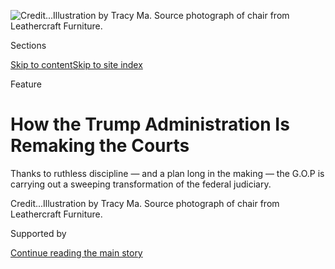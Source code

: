 <div id="app">

<div>

<div>

<div>

</div>

<div data-aria-hidden="false">

<div id="site-content" data-role="main">

<div>

<div class="css-1aor85t" style="opacity:0.000000001;z-index:-1;visibility:hidden">

<div class="css-1hqnpie">

<div class="css-epjblv">

<span class="css-z6pdnw">How the Trump Administration Is Remaking the
Courts</span>

</div>

<div class="css-k008qs">

<div class="css-1iwv8en">

<span class="css-18z7m18"></span>

<div>

<div>

</div>

</div>

</div>

<span class="css-1n6z4y">https://nyti.ms/2nZlAXX</span>

<div class="css-1705lsu">

<div class="css-4xjgmj">

<div class="css-4skfbu" data-role="toolbar" data-aria-label="Social Media Share buttons, Save button, and Comments Panel with current comment count" data-testid="share-tools">

  - 
  - 
  - 
  - 
    
    <div class="css-6n7j50">
    
    </div>

  - 
  - 

</div>

</div>

</div>

</div>

</div>

</div>

<div class="css-11qgg8s">

</div>

<div id="fullBleedHeaderContent">

<div class="css-n4ws9g">

![<span class="css-ach9cc e1z0qqy90" itemprop="copyrightHolder"><span class="css-1ly73wi e1tej78p0">Credit...</span><span><span>Illustration
by Tracy Ma. Source photograph of chair from Leathercraft
Furniture.</span></span></span>](https://static01.graylady3jvrrxbe.onion/images/2018/08/26/magazine/26mag-judges-image1/26mag-judges-image1-articleLarge-v4.png?quality=75&auto=webp&disable=upscale)

</div>

<div class="css-a3jxye">

<div class="css-6cn7ki">

<div class="NYTAppHideMasthead css-1bcu9v6 e1suatyy0">

<div class="section css-1o1qe8k e1suatyy2">

<div class="css-cu5p7t er09x8g0">

<div class="css-6n7j50">

</div>

<span class="css-1dv1kvn">Sections</span>

[Skip to content](#site-content)[Skip to site index](#site-index)

</div>

<div class="css-10698na e1huz5gh0">

</div>

</div>

</div>

Feature

<div class="css-1sojcmr ehdk2mb0">

# How the Trump Administration Is Remaking the Courts

</div>

Thanks to ruthless discipline — and a plan long in the making — the
G.O.P is carrying out a sweeping transformation of the federal
judiciary.

</div>

</div>

<div class="css-nwzfg5 e1gnum310">

<span class="css-1f9pvn2 magazine"></span><span class="css-ach9cc e1z0qqy90" itemprop="copyrightHolder"><span class="css-1ly73wi e1tej78p0">Credit...</span><span><span>Illustration
by Tracy Ma. Source photograph of chair from Leathercraft
Furniture.</span></span></span>

</div>

<div id="sponsor-wrapper" class="css-1hyfx7x">

<div id="sponsor-slug" class="css-19vbshk">

Supported by

</div>

[Continue reading the main
story](#after-sponsor)

<div id="sponsor" class="ad sponsor-wrapper" style="text-align:center;height:100%;display:block">

</div>

<div id="after-sponsor">

</div>

</div>

<div class="css-1fl1393 e1gnum311">

<div class="css-18e8msd">

<div class="css-vp77d3 epjyd6m0">

<div class="css-1baulvz">

By <span class="css-1baulvz last-byline" itemprop="name">Jason
Zengerle</span>

</div>

</div>

  - Aug. 22,
    2018

  - 
    
    <div class="css-4xjgmj">
    
    <div class="css-d8bdto" data-role="toolbar" data-aria-label="Social Media Share buttons, Save button, and Comments Panel with current comment count" data-testid="share-tools">
    
      - 
      - 
      - 
      - 
        
        <div class="css-6n7j50">
        
        </div>
    
      - 
      - 
    
    </div>
    
    </div>

</div>

</div>

</div>

<div class="section meteredContent css-1r7ky0e" name="articleBody" itemprop="articleBody">

<div class="css-1fanzo5 StoryBodyCompanionColumn">

<div class="css-53u6y8">

<span class="css-ggqk20 ethc9we0">D</span>onald F. McGahn, the White
House counsel, stood in the gilded ballroom of Washington’s Mayflower
Hotel last November to address the annual meeting of the Federalist
Society. He seemed humbled, even a bit awed to be delivering the Barbara
K. Olson Memorial lecture, named after the conservative lawyer who died
in the Sept. 11 attacks. Noting some of the legal giants who gave the
Olson lecture in years past, McGahn reflected, “You hear names like
Scalia, Roberts and Gorsuch and then me; one of those names really is
different than the rest.” Unlike previous speakers — to say nothing of
many of those to whom he was now speaking — McGahn, himself a member of
the Federalist Society, hadn’t attended an Ivy League law school; he
went to Widener University, a “second tier” law school in Pennsylvania.
He had never held a tenured professorship or boasted an appellate
practice, much less a judgeship, that required him to think deeply about
weighty constitutional issues; he specialized in the comparably mundane
and technical field of campaign finance and election law. “But here we
are,” McGahn said to the audience, almost apologetically. In 2015,
Donald Trump hired McGahn to be the lawyer for his long-shot
presidential campaign. Then, after Trump shockingly won the election, he
tapped McGahn, who had proved his talent and loyalty during the
campaign, to be White House counsel. Trump, in other words, had made
McGahn’s wildest dreams come true. Now, McGahn told the Federalist
Society, Trump was going to make their wildest dreams come true, too.

The Federalist Society for Law and Public Policy Studies, as it is
officially known, has played a crucial role in [putting conservative
jurists on the
bench](https://www.nytimes3xbfgragh.onion/2020/06/29/us/politics/supreme-court-trump-biden.html).
As White House counsel, McGahn is responsible for helping Trump select
his judicial nominees. And, as he explained in his speech that November
afternoon, he had drawn up two lists of potential judicial appointments.
The first list consisted of “mainstream folks, not a big paper trail,
the kind of folks that will get through the Senate and will make us feel
good that we put some pragmatic folks on the bench.” The second list was
made up of “some folks that are kind of too hot for prime time, the kind
that would be really hot in the Senate, probably people who have written
a lot, we really get a sense of their views — the kind of people that
make some people nervous.” The first list, McGahn said, Trump decided to
“throw in the trash.” The second list Trump resolved “to put before the
U.S. Senate” for a confirmation vote. The president, McGahn assured his
audience, was “very committed to what we are committed to here, which is
nominating and appointing judges that are committed originalists and
textualists.”

As White House counsel, McGahn has exercised an unprecedented degree of
control over judicial appointments. In previous White Houses, both
Republican and Democrat, judicial nominations were typically
crowdsourced among officials from different parts of the administration.
Under George W. Bush, for instance, there was a judicial-selection
committee made up of people from the offices of the White House counsel,
political affairs and legislative affairs, as well as officials from the
Justice Department. This tended to produce a leveling effect. “You
killed nominees by committee,” says one Republican involved in judicial
confirmations. Under Trump, the job belongs exclusively to the White
House Counsel’s Office, with McGahn and his deputy, Robert Luther, and
about 10 associate counsels identifying and then scrutinizing
candidates. This process is unique in White House history. Instead of
engaging in the typical legislative horse-trading for nominating judges
— promising a senator, for instance, that the president will support
the nomination of the lawyer who served as the senator’s
campaign-finance chairman in exchange for a yes vote on the
administration’s agriculture bill — the Trump White House has given the
counsel’s office near-absolute authority. In a White House known for
chaos and dysfunction, the counsel’s office, under McGahn, is generally
viewed as an island of competence. “The White House is like a Dante’s
‘Inferno’-strange comedy,” says one leading conservative lawyer who
requested anonymity for fear of reprisal, “but the people in the
counsel’s office are like the A-Team.” That many of the lawyers in the
counsel’s office are also Federalist Society members — as elite
Republican lawyers today often are — has given McGahn a handy rebuttal
to the complaint that Trump has outsourced his judicial-selection
process to the group. “Frankly,” McGahn has said, “it seems like it’s
been insourced.”

While Trump has lagged behind other presidents in political
appointments, the streamlining of the judicial-selection process has
helped him deliver a historic number of judges to the federal bench. In
2017, the Senate confirmed 12 of Trump’s appeals court picks — the most
for any president in his first year in office. This year, the Senate has
already confirmed 12 appellate judges and, according to a Republican
Judiciary Committee aide, hopes to confirm at least four more. The White
House refers to every new batch of judicial appointees Trump selects as
“waves” — in early June, it announced the “Fifteenth Wave of Judicial
Nominees”— as if they’re soldiers landing on the beaches of Normandy.

</div>

</div>

<div class="css-1fanzo5 StoryBodyCompanionColumn">

<div class="css-53u6y8">

Trump’s appointees have tended to be unusually well credentialed and
conservative. Republicans like to emphasize their academic and
professional bona fides — the summa cum laudes, the Phi Beta Kappas, the
Supreme Court clerks — and jokingly celebrate their “deep bench” of
candidates. Democrats, for their part, prefer to focus on the
appointees’ ideology. “If someone had said or written something half
as controversial as these Trump nominees, they never would have been
picked by President George W. Bush,” says Kristine Lucius, a former
Democratic Senate Judiciary Committee aide and now the executive vice
president for policy at the Leadership Conference on Civil and Human
Rights. “What once would have been disqualifying” — a nominee’s stated
views on contraception or gay rights or consumer protection — “is now
motivating this president.” Or perhaps, the nominees’ views are what’s
motivating many conservatives to go along with Trump’s presidency —
which is what’s motivating Trump.

When it comes to Trump’s judicial appointments, the public has been
understandably focused on the Supreme Court, with first Neil Gorsuch and
now Brett Kavanaugh receiving most of the attention. When one of Trump’s
lower-court nominees has managed to penetrate public consciousness, it
has usually been an outlier, like Brett Talley, whom Trump picked last
year for an Alabama Federal District Court judgeship. Talley, who had
never tried a case and whom the American Bar Association rated
unanimously “not qualified,” ultimately withdrew his nomination after it
was discovered that he was a member of a ghost-hunting group and had
apparently defended the honor of the early Ku Klux Klan on an Alabama
Crimson Tide football fan message board.

More representative of Trump’s judicial appointees are judges like James
C. Ho. Born in Taiwan, Ho moved to the United States as a toddler. He
graduated from Stanford and the University of Chicago law school before
going on to clerk for Clarence Thomas at the Supreme Court. After
working in George W. Bush’s Justice Department, he succeeded Ted Cruz as
Texas solicitor general. Ho is as pure a product as exists of the
conservative legal movement created by the Federalist Society. Last
October, Trump nominated Ho to the United States Court of Appeals for
the Fifth Circuit. In December, he was confirmed by the Senate. And in
April, Ho issued his first opinion — a blistering dissent in a
campaign-finance case after a Fifth Circuit appellate panel ruled, 12 to
2, that the City of Austin, Tex., could prohibit individuals from
donating more than $350 per election to municipal candidates. Ho used
his dissent not only to voice his disapproval of campaign-finance laws
but also to criticize those that regulated gun purchases and protected
abortion; he even threw in a swipe, in a citation, at the Supreme
Court’s Obamacare ruling. Lamenting a government that has grown so
large that it “would be unrecognizable to our founders,” Ho wrote: “If
there is too much money in politics, it’s because there’s too much
government. The size and scope of government makes such spending
essential.”

To be sure, Ho’s was a dissenting opinion, but what so cheered members
of the conservative legal movement is that it was likely the first of
many, because Ho is only 45. And because there will be more and more
judges like Ho on the federal bench, it’s only a matter of time before
such opinions will no longer be dissents. Indeed, after just 18 months,
Trump has “flipped” two circuits — the Sixth and Seventh — from what
Trump’s supporters in the conservative legal movement consider “liberal”
to more properly conservative. Two more — the Eighth and the 11th — are
on the verge of tipping. Even circuits that are decidedly liberal are
undergoing significant changes. “It’ll be really important for the
Second and the Ninth Circuits to have between two and four really good,
high-octane intellectual conservative jurists,” explains a person close
to the judicial-nominations process, “because dissents provide a
signaling function to the U.S. Supreme Court, and those are very
important circuits.”

In short, a radically new federal judiciary could be with us long after
Trump is gone. Brian Fallon, a veteran Democratic operative who leads
Demand Justice, a group formed to help Democrats with research and
communications in the judicial wars, says, “We can win back the House
this November, we can defeat Trump in 2020 and we’ll still be dealing
with the lingering effects of Trumpism for the next 30 or 40 years
because of the young Trump-appointed judges.”

</div>

</div>

<div class="css-1fanzo5 StoryBodyCompanionColumn">

<div class="css-53u6y8">

And if Trump is re-elected? Newt Gingrich, who during the 2016 campaign
began emphasizing the importance of judges to Trump, posits: “He could,
by the end of his time in office, be the most important president since
Franklin Delano Roosevelt in shaping the judiciary.”

**Like most members** of the Republican establishment, Leonard Leo, the
executive vice president of the Federalist Society, was initially
skeptical — if not contemptuous — of Trump’s political aspirations. A
few months before Trump announced his presidential bid in 2015, Sam
Nunberg, then a political adviser to Trump’s campaign, tried to arrange
a sit-down between his boss and Leo. “I told Leonard, ‘Mr. Trump is a
conservative now on these issues, and you’re not going to believe how
good he is going to be for you,’ ” Nunberg recalls. “He sat there like
regular D.C. and listened, and who the hell knows what he said after I
left. He probably said, ‘Gee, I feel bad for that kid.’ ” The meeting
between Trump and Leo never happened.

But by the time the Republican presidential primaries began in early
2016, Leo’s thinking about Trump had evolved. Trump, by then, had
established himself as a plausible candidate, maybe even a front-runner.
That March, Leo was part of a small group of Washington Republicans,
including Gingrich and the Heritage Foundation president at the time,
Jim DeMint, who met with Trump for a lunch at the Jones Day law firm,
where McGahn was a partner. When the meal was over, Leo, McGahn and
Trump broke off from the larger group for a private meeting. Reaching
into his suit-jacket pocket, Leo presented Trump with a list of
potential Supreme Court nominees that McGahn had asked him to bring — a
combination of federal judges and State Supreme Court justices who Leo
believed would be suitable successors to Justice Antonin Scalia, who
died the previous month.

“I was really hoping for 12,” Trump told him.

“Well, you’ve got eight,” Leo replied.

“Can’t we find more?” Trump asked.

“We can try,” Leo pledged.

Trump, Leo recalls, had a question about the State Supreme Court
justices on Leo’s list: Do they make “the final decision”? Leo explained
that sometimes they do and sometimes they don’t, depending on whether
the issue before them involves the United States Constitution. He asked
why Trump wanted to know. “Because when you have to make a final
decision, and it is the real final decision, you own it,” Trump
explained. “And like a businessman, when you own something that you do,
you take it very seriously, and it has consequences.”

</div>

</div>

<div class="css-79elbk" data-testid="photoviewer-wrapper">

<div class="css-z3e15g" data-testid="photoviewer-wrapper-hidden">

</div>

<div class="css-1a48zt4 ehw59r15" data-testid="photoviewer-children">

![<span class="css-i48y28 e13ogyst0" data-aria-hidden="true">**Appellate
Judgeships Confirmed During First Congressional Term.** Ronald Reagan,
19; George Bush, 18; Bill Clinton, 18; George W. Bush, 16; Barack Obama,
15; Donald Trump,
24.</span><span class="css-ach9cc e1z0qqy90" itemprop="copyrightHolder"><span class="css-1ly73wi e1tej78p0">Credit...</span><span>Illustration
by Tracy
Ma</span></span>](https://static01.graylady3jvrrxbe.onion/images/2018/08/26/magazine/26mag-judges-image2/26mag-26judges-t_CA1-articleLarge.jpg?quality=75&auto=webp&disable=upscale)

</div>

</div>

<div class="css-1fanzo5 StoryBodyCompanionColumn">

<div class="css-53u6y8">

“It was an interesting insight that I hadn’t really thought of,” Leo
told me. We were sitting at Morton’s, the venerable Washington
steakhouse, where Leo, an owlish man in his 50s who wears a pocket
watch, keeps a wine locker. “It was, I think, the best conversation I
have ever had in my professional life with a Republican presidential
candidate on the issue of judges,” he marveled.

</div>

</div>

<div class="css-1fanzo5 StoryBodyCompanionColumn">

<div class="css-53u6y8">

It’s hard to take that claim at face value. In 2016 alone, Leo discussed
judges with Jeb Bush — who, as governor of Florida, appointed more than
100 of them — and Ted Cruz, who clerked for Chief Justice William H.
Rehnquist, argued nine cases in front of the Supreme Court and himself
is a member of the Federalist Society. A mere two weeks after Trump
shared his insights about the judiciary with Leo, he told an interviewer
that he planned to appoint Supreme Court justices who “would look very
seriously at her” — Hillary Clinton’s — “email disaster.” A few months
after that, Trump promised a group of congressional Republicans that he
would protect “Article XII” of the Constitution — an article that
doesn’t exist.

Trump might not have known much about the law, but he needed, as
Gingrich told me, to create the impression that he “would be reliable in
terms of conservative judges, because that would calm down and
consolidate a very large bloc of his coalition.” That is, what mattered
to the Federalist Society — and the Heritage Foundation — was that Trump
take their advice on judicial nominees. In an interview with Breitbart
in June 2016, Trump pledged, “We’re going to have great judges,
conservative, all picked by Federalist Society.”

Leo also figured out what mattered to Trump. “Leonard is smart,” says
David Lat, the founding editor of the influential legal website Above
the Law and a former Federalist Society member. “He knows the way to
Trump’s heart is through his ego.” And perhaps his pocketbook. In May,
McClatchy reported that a mysterious $1 million donation to Trump’s
inaugural committee in December 2016 — made by a company called BH Group
L.L.C. that was apparently formed to hide the source of the donation —
was tied to Leo. (When I asked him about the McClatchy report, Leo
declined to comment.) “Leonard had an instinct,” Gingrich says, “that
this could be the great opportunity to redevelop conservatism on the
courts.”

**The Federalist Society** was founded in 1982 by a small cadre of
conservative law students at Yale and the University of Chicago. Its
first faculty advisers were Robert H. Bork at Yale and Antonin Scalia at
Chicago. The group quickly spread to other campuses, and within a few
years it had received an infusion of cash from conservative donors,
including the Koch brothers. Ever since then, if you were a law student
with conservative leanings, it was more than likely you became a
Federalist Society member and were absorbed into a sprawling network of
law school chapters, practice groups, publications and seminars that
could nurture you for your entire career. Today, the Federalist Society
boasts more than 70,000 members.

For most of the organization’s first three decades, its dominant
philosophical emphasis was on judicial restraint: the idea that judges
shouldn’t overrule majority-passed, democratically enacted laws — that
they shouldn’t, as Amanda Hollis-Brusky, a Pomona College professor and
the author of the 2015 book “Ideas With Consequences: The Federalist
Society and the Conservative Counterrevolution,” puts it, “move the law
too far, too fast.” This philosophy emerged largely as a reaction to
liberal rulings by the Warren and Burger courts — as well as those of
lower-court judges — who, conservatives complained, tried to “legislate
from the bench” on civil rights and civil liberties. But within the
Federalist Society and the larger conservative legal movement, there was
an emerging faction that favored a more aggressive approach. These
libertarian legal theorists, led by the Georgetown law professor Randy
Barnett, subscribed to the judicial philosophies of originalism and
textualism, which hold that judges should interpret the Constitution
according to the meaning of its plain text, instead of its intent or
purpose, and, more important, should not hesitate to overturn any law
that deviates from that text.

Originalists and textualists gave intellectual and theoretical ballast
to this approach in the academy. But they didn’t achieve critical mass
in the larger conservative legal movement until 2012, when the Supreme
Court upheld the Affordable Care Act, with Chief Justice John G. Roberts
Jr. writing the majority opinion. “Conservatives were so disappointed
they had to stop and think, How did this happen?” says Barnett, who
helped mount the challenge to the constitutionality of Obamacare by
invoking the commerce clause. “And how did it happen at the hands of a
chief justice who was a Bush appointee and who had been signed off on by
the Federalist Society?” The conservative legal movement’s long-held
devotion to judicial restraint began to founder. “Now the situation has
reversed itself,” Barnett told me. “The originalism side, and
invalidating laws if they’re unconstitutional, has the upper hand.”

Critics of the Federalist Society contend that the group actually favors
judicial activism: Judges who will take a stance on social issues,
particularly on abortion. Many of the group’s members question the legal
basis for Roe v. Wade and whether a right to privacy exists in the
Constitution, as Roe held it does. Leo was hailed by the conservative
legal activist and writer Ed Whelan in National Review in 2016 for being
“more dedicated to the enterprise of building a Supreme Court that will
overturn Roe v. Wade” than anyone else in the United States. Yet Leo
accuses Democrats of “scare tactics” when they charge that Trump seeks
to appoint judges who will outlaw abortion. Similarly, Trump, who at one
point during the 2016 campaign pledged that Roe would be overturned
because he would put “pro-life justices on the court,” maintains that he
did not bring up the topic of abortion in his interviews with Brett
Kavanaugh.

</div>

</div>

<div class="css-1fanzo5 StoryBodyCompanionColumn">

<div class="css-53u6y8">

The Federalist Society — and the Trump administration — are more
forthright about the ways in which they hope originalism and textualism
may apply to other arenas, particularly government regulation. “The
greatest threat to the rule of law in our modern society is the
ever-expanding regulatory state,” McGahn declared in his November speech
to the Federalist Society, “and the most effective bulwark against that
threat is a strong judiciary.” He added, “Regulatory reform and judicial
selection are so deeply connected.” This idea is now at the heart of the
Federalist Society, whose members believe that federal agencies have
become an unaccountable “fourth branch” of government — and that their
bureaucrats, oftentimes experts in their fields, should no longer be
shown any deference by the courts in how they apply laws enacted by
Congress, but should instead be restrained from doing anything beyond
what the law, as Congress wrote it, stipulates. The originalists and
textualists now favored by the Federalist Society and the Trump
administration are decidedly disinclined to defer to executive-branch
agencies, whether it’s the Environmental Protection Agency or the Food
and Drug Administration or the Occupational Safety and Health
Administration, when it comes to interpreting arguably (and often
necessarily) ambiguous statutes about the environment or public health
or workplace safety. Unless Congress explicitly mandates it,
originalists and textualists believe, agencies can’t do it.

Gorsuch is said to have risen to the top of Trump’s Supreme Court list
in large part because of a 2016 concurring opinion he wrote as a judge
on the United States Court of Appeals for the 10th Circuit, in which he
forcefully attacked what’s known as “Chevron deference” — a term that
stems from a 1984 Supreme Court case, Chevron U.S.A. Inc. v. Natural
Resources Defense Council Inc., that instructed courts to grant
policymaking flexibility to government agencies. Similarly, Don Willett,
whom Trump appointed to the United States Court of Appeals for the Fifth
Circuit and who is on the president’s Supreme Court list, became a
Federalist Society favorite largely because of a 2015 concurring opinion
he wrote as a justice on the Texas Supreme Court. In Patel v. Texas
Department of Licensing and Regulation, Willett struck down a state
licensing requirement that mandated 750 hours of training for eyebrow
threaders, denouncing what he described as a “nonsensical government
encroachment” on “occupational freedom” and economic liberty. And when
the White House rolled out Kavanaugh’s nomination to the Supreme Court
in early July, it circulated a memo to business groups that, according
to Politico, praised the 75 times Kavanaugh, as a Court of Appeals
judge, overruled federal regulators on cases involving issues like clean
air, consumer protection and net neutrality in order to protect
“American businesses from illegal job-killing regulation.” “The
Federalist Society has embraced judicial activism,” Hollis-Brusky says.
“They’re just calling it a different name.”

The ascendant wing of the Federalist Society has, according to critics,
effectively managed to change how Washington operates, by shifting power
away from the executive and legislative branches and toward the courts.
It also represents something of a long-term strategy by the Republican
Party. “By appointing judges who’ll narrowly interpret congressional
regulations and statutes,” Hollis-Brusky says, “you’re gambling that you
won’t be in power politically but that your judges will be on the bench
and take a more active role in shaping laws over the next 30 years.”

The appellate courts are especially important in this effort. Although
the Supreme Court is the highest court in the land, its caseload, which
was not huge to begin with, has become even smaller in recent years —
declining from about 150 cases a term in 1980 to just 79 in the term
that ended in June. The appeals courts, by contrast, collectively hear
and decide thousands of cases each year. “The Courts of Appeals are the
regional Supreme Courts of the nation,” says Sheldon Goldman, a
University of Massachusetts at Amherst professor and a scholar of the
American judiciary, “and are of greater importance, in many respects,
than the Supreme Court.” Nan Aron, the president of the liberal judicial
group Alliance for Justice, says liberals don’t always recognize the
centrality of the appeals courts. “They’re making the law of the land in
critically important areas,” she says. “It’s something that’s not lost
on the Republicans. That’s why they have their eyes on the prize.”

And never have they been as focused as they have been under Trump, who,
according to Randy Barnett, “has made as good a selection of judges as
any Republican president in my lifetime.” Even Leo, who has enjoyed
unrivaled influence for more than two decades, seems impressed by his —
and the conservative legal movement’s — good fortunes in the Trump era.
“This administration,” he said that afternoon at Morton’s, “is trying
to hit as many triples and home runs as possible.”

**When Trump Took office,** he inherited not just an open Supreme Court
seat but 107 additional judicial vacancies. Ronald Reagan, by contrast,
had 35 unfilled judgeships; Obama had 54. “There’s a million qualified
conservative lawyers out there,” says J.Scott Jennings, a Republican
strategist close to Senator Mitch McConnell, the majority leader. “The
hard part was securing the vacancies and actually having a place to put
them all. That was the spade work done by Mitch McConnell in the Obama
years.”

</div>

</div>

<div class="css-1fanzo5 StoryBodyCompanionColumn">

<div class="css-53u6y8">

From the moment Obama entered the White House, McConnell led Senate
Republicans in a disciplined, sustained, at times underhanded campaign
to deny the Democratic president the opportunity to appoint federal
judges. McConnell’s first move came six weeks after Obama’s
inauguration, in the form of a letter, signed by all 41 Republican
senators, which warned the new president that if he did not consult with
— and, more crucial, receive the approval of — home-state senators for
his judicial nominees, then the Republicans would filibuster, insisting
on 60 votes to end debate. “They were very clear from the beginning that
they were going to make this as difficult and as partisan as possible,”
says Christopher Kang, who worked on judicial nominations in the Obama
White House Counsel’s
Office.

</div>

</div>

<div style="max-width:100%;margin:0 auto">

<div class="css-17dprlf" data-id="100000006061259" data-slug="26mag-judges-pullquote1" style="max-width:600px">

</div>

</div>

<div class="css-1fanzo5 StoryBodyCompanionColumn">

<div class="css-53u6y8">

Republican approval would be conveyed by one of the Senate’s many
cherished procedural instruments known as a “blue slip.” The blue slip
is literally a slip of paper that a senator returns to the Judiciary
Committee signaling that a given nominee in his or her state should
receive a hearing. First introduced in 1917, the blue slip has been
accorded varying weights by different Judiciary Committee chairmen, but
when Obama took office, the committee’s chairman was Senator Patrick
Leahy, a Vermont Democrat. Leahy, a strong institutionalist and
protector of the Senate’s prerogatives, viewed the blue slip as
something akin to a Holy Writ. If a home-state senator, a Republican or
a Democrat, did not want a judicial nominee to have a hearing, Leahy
would not schedule one — essentially putting a hold on the nomination.
In doing so, Leahy told me, he was giving “real meaning to ‘advise and
consent’ ” and ensuring that the Senate kept “its institutional
independence and didn’t become a rubber stamp.”

Even without Leahy’s strict blue-slip policy, Obama would probably still
have sought Republican approval for his judges. He was less interested
in making the judiciary more liberal than in making it more diverse. It
was important, Obama once told The New Yorker, for minorities “to see
folks in robes that look like them.” Surely, there were
African-American, Latino, Asian, gay and female judges with moderate
records and temperaments whom Republican senators could support. “We
were in the business of picking judges,” says Michael Zubrensky, a
former Department of Justice official who worked on judicial nominations
in the Obama administration, “not picking fights.” The fundamental
battles Obama wanted to wage with Republicans involved legislation, not
a long game with the courts.

When Republican senators dragged out their consultations with the Obama
administration on judicial nominees, the Obama White House did not press
them; when a blue slip was finally returned and the Judiciary Committee
held a hearing and voted a nominee out of committee, Senate Democrats
would often take their time before scheduling a floor vote, which
Republicans would usually insist couldn’t be held until after the
maximum 30 hours of debate. “Judges at that time were sort of an
afterthought,” recalls Brian Fallon, who was then an aide to Senator
Chuck Schumer of New York. “It was viewed as something you got around to
scheduling when you were in between big pieces of legislation and you
needed some filler on the floor.”

The combination of Republican intransigence — “You had all of these
nominees piling up on the calendar,” Kang says, “because Republicans
felt any day without an Obama judge in place was a better day for them”
— and Democratic dawdling meant that even though Democrats enjoyed a
Senate majority, Obama, several months into his second term, had more
than 60 unfilled judicial vacancies that lacked even a nominee. “In
retrospect, I think we all didn’t react with enough alarm when it was
happening,” Fallon says. “We indulged it for far too long in the Obama
years, and now our chickens are coming home to roost.”

The issue came to a head in the fall of 2013 over three vacancies in
particular — all of them on the United States Court of Appeals for the
District of Columbia Circuit. Senate Republicans had been unable to
prevent the nominees from receiving a hearing, because there were no
home-state senators to withhold blue slips. But when the Senate’s
majority leader at the time, Harry Reid, brought each of the three
nominees to the floor, Republican senators, who by then numbered 45,
refused to give them a vote. The Republicans didn’t object to the
nominees themselves; all three were considered moderate and eminently
qualified. Rather, the Republicans argued that the District of Columbia
Circuit’s caseload was so meager that the judgeships should be
eliminated. Reid decided to invoke what was known as the “nuclear
option,” doing away with filibusters for most nominations by presidents,
including those to the lower courts.

With the filibuster for lower-court judicial nominations eliminated,
Obama was able to score more than 100 judicial confirmations in just
over a year. Then and now, Republicans denounced Reid’s triggering of
the nuclear option. “You’ll regret this,” Mitch McConnell warned in
2013, “and you may regret this a lot sooner than you think.” But with
Leahy leading the Judiciary Committee, Republican senators, even without
the filibuster, still maintained some leverage — and whenever possible,
they used their blue slips to bottle up Obama’s judicial nominations.
Saxby Chambliss and Johnny Isakson, both Georgia Republicans, held up
Jill Pryor’s nomination to the United States Court of Appeals for the
11th Circuit for two years, finally returning their blue slips only
after Obama agreed to nominate one of their picks to another 11th
Circuit vacancy and three of their picks to district court judgeships.
Democrats might have played hardball with the nuclear option, but they
still shrank from a fight, either because they agreed with Leahy that
the blue slip was an important procedural safeguard or because they
didn’t have the stomach to pressure him to change his stance.

</div>

</div>

<div class="css-1fanzo5 StoryBodyCompanionColumn">

<div class="css-53u6y8">

Republicans weren’t as squeamish. After taking back the Senate in the
2014 midterm elections, McConnell, now the majority leader, began a near
blockade of Obama’s judicial appointments. In Reagan’s final two years
in office, 66 of his district court and 15 of his appeals court nominees
were confirmed. Clinton managed 57 and 13 in his last two years. George
W. Bush had 58 and 10. In Obama’s final two years, 18 of his district
nominees and just one of his appellate court nominees were confirmed —
the lowest number since Harry Truman was president.

**One of the earliest,** and ultimately most prolonged, battles in
McConnell’s fight for Republican control of the judiciary began when a
routine vacancy opened up on the United States Court of Appeals for the
Seventh Circuit in Wisconsin in 2010. Wisconsin had long been considered
a model of bipartisanship in filling vacancies in the federal judiciary.
In 1979, the state’s senators, William Proxmire and Gaylord Nelson,
established a commission to depoliticize the judicial-selection process.
Known as Wisconsin’s Federal Nominating Commission, it was composed of
11 legal experts — some appointed by the senators, others by the state
bar — and led by the dean of the law school at either Marquette or the
University of Wisconsin. It solicited applications, vetted candidates
and ultimately came up with a list of four to six individuals that the
senators would review and forward to the White House for consideration.

Although Proxmire and Nelson were both Democrats and a Democrat was
president when the commission was created, the process also worked in
times of divided government. In 2003, when Senate Democrats and George
W. Bush were battling over his judicial nominees, Wisconsin’s two
Democratic senators, Herb Kohl and Russell Feingold, both supported
Diane Sykes, Bush’s choice for a Seventh Circuit seat. “There are a
number of topics on which we do not see eye to eye,” Feingold said in
introducing Sykes at her Judiciary Committee hearing, but her
“nomination is the result of a collaborative bipartisan process.”
(Today, Sykes is on Trump’s list of Supreme Court candidates.)

To fill the Seventh Circuit vacancy in 2010, the commission recommended
six candidates to replace Terence Evans, who was taking senior status.
Kohl and Feingold forwarded the names to Obama for consideration. In
July, Obama nominated Victoria Nourse, a University of Wisconsin law
professor and former Senate Judiciary Committee staff member for Joe
Biden. She was a fairly typical Obama nominee, in that she was a woman
(42 percent of Obama’s judges were women, the highest percentage of any
president) and a moderate (besides working for Biden, Nourse worked on
the Judiciary Committee with Orrin Hatch, a Utah Republican). She was
also typical in that the Obama administration and Senate Democrats
didn’t seem to afford her nomination much urgency. At the end of 2010,
Nourse still had not been scheduled for a confirmation hearing.

This would prove to be a problem when, in November of that year,
Feingold lost his re-election campaign to Ron Johnson, a Republican
businessman and Tea Party candidate. Although Feingold had returned his
blue slip for Nourse, as well as for a nominee to a district court,
Johnson, upon joining the Senate, essentially took them back. In
Wisconsin, legal experts chalked up Johnson’s move to inexperience.
“Everybody just assumed that once he got up to speed, he would see
these were quality nominees and would support them,” says Michelle
Behnke, a former state bar president who served on the commission. But
Johnson was simply adhering to the Washington Republican playbook,
outlined by McConnell in his original letter about judges to Obama two
years earlier. Nourse says she repeatedly sought a meeting with Johnson
so he could review her credentials, but he rebuffed her entreaties and
refused to return her blue slip. In early 2012, after 18 months of
waiting, Nourse withdrew her nomination. Johnson, meanwhile, said he
wanted Wisconsin to come up with a new system for recommending judges,
but he and Kohl couldn’t agree on what it would look like. The Obama
administration declined to nominate anyone until they could.

In 2012, Representative Tammy Baldwin, a Democrat, was elected to
succeed Kohl in the Senate. One of her first acts was to meet with
Johnson to start filling Wisconsin’s judicial vacancies. Johnson
insisted on a new nominating commission with a different structure. No
longer would the state bar or the state’s law school deans participate,
nor would a senator whose party was in the White House be able to
appoint more members. Instead, the commission would consist of six
members, three appointed by each senator. Under the commission’s new
rules, a judicial candidate needed five votes to be recommended for a
judgeship; the commission was required to recommend four to six
candidates. Baldwin agreed to Johnson’s stipulations, and in April 2013,
the commission was formed.

The commission began soliciting applications for the Court of Appeals
for the Seventh Circuit seat in 2014, which by then had been vacant for
more than four years. By the end of 2014, the commission had reviewed
numerous applications for the position and interviewed eight candidates,
but only two, a Madison lawyer named Don Schott and a Milwaukee Circuit
Court judge named Rick Sankovitz, received the requisite five votes.
Months later, when the commission was still at an impasse, Baldwin sent
the White House the names of the eight candidates interviewed. Johnson
and his commissioners cried foul. “In our view, there’s no sense in
which they were finalists,” says Rick Esenberg, one of Johnson’s
commissioners.

</div>

</div>

<div class="css-1fanzo5 StoryBodyCompanionColumn">

<div class="css-53u6y8">

Rather than take advantage of the deadlock to nominate a “finalist” of
whom the commission’s Republican members disapproved, the Obama
administration sought to defuse tensions and quickly settled on Schott,
one of two candidates who had received five votes, as its likely
nominee. In late July 2015, the White House initiated Schott’s F.B.I.
background investigation and American Bar Association evaluation, which
were concluded by early September. It stood to reason that Johnson would
support Schott’s nomination — after all, he had been recommended by the
commission Johnson established — but the White House wanted to make sure
before it went ahead with it. Johnson dragged his feet. First, according
to a former government official familiar with the process, Johnson asked
to see Schott’s F.B.I. file. “I don’t remember any other instance in
which a Senate office made that request” before a nomination was made,
the official says. When the Obama administration wouldn’t give Johnson
Schott’s F.B.I. file, Johnson insisted on interviewing Schott himself.
But then he didn’t schedule an interview. Finally, Schott flew to
Washington in early November to meet with Johnson. In January 2016, six
years after the Seventh Circuit seat became vacant, Johnson told the
White House that Schott was acceptable, and Schott was quickly
nominated.

Then came another round of delays. First, Johnson didn’t return his blue
slip for Schott until March. Next, Charles E. Grassley, the Iowa
Republican and chairman of the Judiciary Committee, stalled on
scheduling a confirmation hearing. Finally, in May, Schott was given a
hearing. Baldwin appeared to introduce him and speak on his behalf to
the committee. Johnson did not attend. Although he had returned his blue
slip, he refused to offer Schott any support. “I have recommended the
committee consider it,” Johnson explained. “What I am not going to do is
publicly go out and make any other statements beyond that.” Nonetheless,
in June, the Judiciary Committee voted 13 to 7 to advance Schott’s
nomination. By now, however, there were only five months until the
presidential election, and with McConnell already refusing to give
Merrick Garland a hearing for his Supreme Court nomination, it seemed
unlikely that he would schedule a floor vote for Schott. The White House
and Baldwin pressed him; Johnson did nothing. In November, when Trump
was elected and Johnson was re-elected, Schott still hadn’t been given a
vote. His nomination was
dead.

</div>

</div>

<div style="max-width:100%;margin:0 auto">

<div class="css-17dprlf" data-id="100000006061261" data-slug="26mag-judges-pullquote2" style="max-width:600px">

</div>

</div>

<div class="css-1fanzo5 StoryBodyCompanionColumn">

<div class="css-53u6y8">

**Even before Trump** was sworn in as president, Don McGahn, Leonard Leo
and other members of Trump’s transition team began vetting potential
judicial candidates to fill all the empty seats on the bench. Together
with McConnell, McGahn and transition officials devised a strategy to
speed confirmations through the Senate: Trump would prioritize appellate
judges, rather than district court ones, and initially fill vacancies
from states with two Republican senators or from states with Democratic
senators that had been won by Trump. Like George W. Bush, Trump wouldn’t
allow the American Bar Association to vet potential judges before they
were nominated. But under the new way of business, the Senate wouldn’t
necessarily wait for the association to complete its vetting before the
nominees were given hearings. The Judiciary Committee would also more
regularly take the unusual step of holding confirmation hearings for two
appellate nominees at a time.

The most crucial procedural maneuver, however, involved the blue slip.
When Grassley became chairman of the Judiciary Committee in 2015 after
Republicans took back the Senate, he publicly indicated (in a column in
The Des Moines Register) and privately said (in a conversation with
Leahy, according to Leahy) that he would afford blue slips the same
weight as his Democratic predecessor. If both home-state senators didn’t
return their blue slips, the nominee wouldn’t receive a hearing. Sure
enough, in Obama’s final two years in the White House, Grassley denied
hearings to four appellate court and five district court nominees who
didn’t receive blue slips. (A Grassley spokesman maintains that the
nominees didn’t receive hearings “solely” because of unreturned blue
slips.) Although this benefited Republicans, it was viewed not as
partisan but as principled; Grassley, in his sixth term and having just
turned 80, was, like Leahy, an avowed institutionalist.

Then, last November, 10 months into Trump’s presidency, Grassley took to
the Senate floor to announce that he had a new, more nuanced view of the
blue slip. While he would be “less likely” to grant a hearing to a
district court nominee who didn’t have support of their home-state
senators, he would no longer allow a home-state senator to “wield veto
power” over appellate nominees. “Circuit courts cover multiple states,”
Grassley said. “There’s less reason to defer to the views of a single
state’s senator for such nominees.”

Grassley’s decision to disregard blue slips worries Leahy, who contends
that it eviscerates the Senate’s “advise and consent” role. If a
home-state senator can no longer put a hold on a nominee for an
appellate judgeship, what’s to stop a president from nominating a judge
who isn’t even from that state? “Depending on who’s in the majority and
who’s president,” Leahy told me, “they might decide, ‘We’ve got to make
this Texas court a little bit different, so we have this New Yorker
who’d make a good judge down there,’ and nominate them and get them
confirmed.” As to whether he regrets adhering to that principle, Leahy
said: “The only regret I have is that the Republicans haven’t stuck to
the position they claimed was the right position when there was a
Democratic president. I’m old-school. I believe in senators sticking to
their commitments.”

</div>

</div>

<div class="css-1fanzo5 StoryBodyCompanionColumn">

<div class="css-53u6y8">

Grassley maintains that he still takes the Senate’s advise-and-consent
role seriously. “My blue-slip policy is consistent with its traditional
application as a way of promoting consultation with home-state
senators,” he told me in a statement. “I find it a bit ironic that the
same senators who opted to change the Senate’s filibuster rule in 2013
to silence the voices of 41 senators are now calling for the ability of
a single senator to obstruct the Senate’s mere consideration of judicial
nominees.” According to a Republican Judiciary Committee aide, Grassley
has required that McGahn show him consultation logs — a ticktock of
every communication the White House Counsel’s Office has with home-state
senators about judicial nominations — to be assured that there’s
meaningful home-state consultation. But as Senate Democrats note,
“meaningful consultation” is in the eye of the beholder. “We’ve never
relied on a chairman’s view of whether a senator was consulted before,”
one Democratic aide says. “It was up to the senator about whether they
were consulted.” Democrats charge that Grassley is not really concerned
about the opinions of home-state senators. “If it’s what Donald Trump
wants, they’re going to go along with it,” Leahy says. “That seems to be
the standard.”

While Grassley and the White House have sought the input of some
Democratic senators on judicial nominations from their states — notably
those in the Democratic leadership, like Chuck Schumer, Richard Durbin
and Dianne Feinstein, the ranking Democrat on the Judiciary Committee —
they have, more often than not, steamrolled the rest of them.

When Senator Al Franken of Minnesota announced in September that he
wouldn’t return his blue slip for David Stras, Trump’s first choice for
a seat on the Court of Appeals for the Eighth Circuit, McGahn informed
him that Stras would be nominated anyway. Then Grassley held a hearing
for Stras, clearing the way for his confirmation. (Stras was confirmed
in January, after Franken resigned; Franken’s successor, Tina Smith,
voted against him.)

Similarly, Oregon’s Democratic senators, Jeff Merkley and Ron Wyden,
both refused to return their blue slips for Ryan Bounds, Trump’s nominee
for a judgeship on the Court of Appeals for the Ninth Circuit. Bounds
had concealed newspaper columns he wrote as a Stanford undergraduate in
the 1990s, in which he railed against “race-focused groups” on campus
and likened the university’s multicultural efforts to Nazi Germany.
Nonetheless, Bounds received a Judiciary Committee hearing in June and
was voted out of committee on an 11-to-10 party-line vote. His
nomination was withdrawn minutes before a floor vote, when Senator Tim
Scott of South Carolina, the only African-American Republican in the
Senate, announced that he wouldn’t vote for Bounds on account of those
columns.

During the transition, Trump’s advisers turned their attention to
Wisconsin’s Court of Appeals for the Seventh Circuit vacancy. Leonard
Leo and several others recommended Mike Brennan for the spot. A
Milwaukee lawyer and a founding member of that city’s Federalist Society
chapter, Brennan had been the chairman of an advisory committee that
helped Gov. Scott Walker select his own state-level judges, many of whom
had won plaudits from conservatives. In March 2017, seven weeks into
Trump’s presidency, the White House Counsel’s Office interviewed Brennan
for the appellate judgeship. This was somewhat awkward, because Johnson
and Baldwin had intended to use their beleaguered commission to help
fill the vacancy. Johnson prevailed upon the White House to hold off on
making a nomination until the commission could review candidates, and in
April it began accepting applications.

Brennan applied. So, surprisingly, did Schott. According to those
familiar with the commission’s deliberations, which are confidential,
Schott initially received the same five votes he did two years earlier,
but when the Republican commissioners realized that Brennan had fallen
short of the required five votes — receiving just four — two
commissioners changed their votes, and Schott finished with just three.
If in 2014 the commission was able to give Johnson and Baldwin only two
names, this time it came up with zero. In June, Schott was invited to
Washington to interview with the White House Counsel’s Office. Five
weeks later, Trump nominated Brennan for the vacancy.

Johnson hailed the move, but Baldwin cried foul, noting that the
commission hadn’t recommended any candidates for the Seventh Circuit,
nor did she believe that she had been sufficiently consulted by the
White House Counsel’s Office about Brennan. She said she wouldn’t return
her blue slip. But under Grassley’s new blue-slip policy, that didn’t
matter. In January, the Judiciary Committee held a confirmation hearing
for Brennan. Two weeks later, the committee approved Brennan’s
nomination 11 to 10 on a party-line vote. And in May, Brennan’s
nomination came before the full Senate, which approved it 49 to 46.
After 3,044 days of sitting vacant, Terence Evans’s Seventh Circuit seat
was finally filled.

</div>

</div>

<div class="css-1fanzo5 StoryBodyCompanionColumn">

<div class="css-53u6y8">

**It remains difficult** to parse Trump’s own legal views. In the wake
of Antonin Scalia’s death during the Republican presidential primaries,
he apparently became close with Scalia’s widow, and he now views the
Supreme Court justice as a judicial role model. Perhaps in Scalia, Trump
saw something of himself: a Queens kid who likes to mix it up. “Whether
or not he gets every nuance of textualism and originalism,” says one
Republican lawyer who has been involved in the Trump administration’s
judicial-selection process, “he gets that Scalia was courageous. He
probably liked that Scalia was pugilistic in public.”

Leo, McGahn and others have done a remarkable job of persuading the
president that their intellectual judicial philosophy of originalism and
textualism is in perfect sync with his visceral preferences that judges
be “courageous” and “not weak.” It’s easy to see how, in Trump’s mind,
declaring war on “the administrative state” might dovetail neatly with
his desire to go after the “deep state.” “A lot of the things that make
Trump so loathsome as a person and a politician,” David Lat notes, “are
why he’s been nominating judges who are such great conservatives.”

So far, Trump appears to be pleased with the decisions of the judges he
has appointed. In June, after the Supreme Court decided 5 to 4, with
Gorsuch in the majority, that the president does have the authority to
ban travelers from certain majority-Muslim countries, reversing two
lower-court rulings, Trump tweeted: “SUPREME COURT UPHOLDS TRUMP TRAVEL
BAN. Wow\!”

Yet despite Trump’s record on judicial appointments, some in the
conservative legal movement remain uneasy. “He’s been great, and
everything’s good,” one prominent conservative legal activist says, “but
what happens if the Senate goes 50-50? What happens if Don McGahn gets
replaced by Judge Napolitano?” Or what happens when an originalist judge
does something that goes against Trump? When Neil Gorsuch was awaiting
confirmation to the Supreme Court, he told a Democratic senator that
Trump’s attacks on the federal judge who temporarily blocked his travel
ban were “demoralizing.” According to The Washington Post, Trump
contemplated withdrawing his nomination because Gorsuch was not “loyal.”
But after reading Gorsuch’s note thanking him for the nomination — “Your
address to Congress was magnificent,” Gorsuch wrote — he decided to stay
the course.

For the moment, Trump may believe that originalism and textualism cut in
his favor, but there is no guarantee this will always be the case. While
a president with an intellectual commitment to originalism and
textualism would most likely be philosophical about a ruling from a
like-minded judge that runs counter to his political or personal
interests, this doesn’t describe Trump. He would almost certainly
interpret such a ruling as evidence of a judge’s “cowardice” and
“weakness.” Yet Trump can’t simply fire the offending judge the way he
fires a secretary of state; these are lifetime appointments and thus,
unlike so many others whom Trump has ushered into power, judges are
protected from his capriciousness. Earlier this year, McConnell, looking
back on Trump’s achievements in 2017, noted that the tax bill was
“hugely important,” but added that once Democrats took back control of
the White House or Congress, they would revisit the tax code. By
contrast, he said, “the thing that will last the longest is the courts”
— whether Trump ultimately wants them to or not.

</div>

</div>

</div>

<div>

</div>

<div>

</div>

<div>

</div>

<div>

<div id="bottom-wrapper" class="css-1ede5it">

<div id="bottom-slug" class="css-l9onyx">

Advertisement

</div>

[Continue reading the main
story](#after-bottom)

<div id="bottom" class="ad bottom-wrapper" style="text-align:center;height:100%;display:block;min-height:90px">

</div>

<div id="after-bottom">

</div>

</div>

</div>

</div>

</div>

## Site Index

<div>

</div>

## Site Information Navigation

  - [© <span>2020</span> <span>The New York Times
    Company</span>](https://help.nytimes3xbfgragh.onion/hc/en-us/articles/115014792127-Copyright-notice)

<!-- end list -->

  - [NYTCo](https://www.nytco.com/)
  - [Contact
    Us](https://help.nytimes3xbfgragh.onion/hc/en-us/articles/115015385887-Contact-Us)
  - [Work with us](https://www.nytco.com/careers/)
  - [Advertise](https://nytmediakit.com/)
  - [T Brand Studio](http://www.tbrandstudio.com/)
  - [Your Ad
    Choices](https://www.nytimes3xbfgragh.onion/privacy/cookie-policy#how-do-i-manage-trackers)
  - [Privacy](https://www.nytimes3xbfgragh.onion/privacy)
  - [Terms of
    Service](https://help.nytimes3xbfgragh.onion/hc/en-us/articles/115014893428-Terms-of-service)
  - [Terms of
    Sale](https://help.nytimes3xbfgragh.onion/hc/en-us/articles/115014893968-Terms-of-sale)
  - [Site
    Map](https://spiderbites.nytimes3xbfgragh.onion)
  - [Help](https://help.nytimes3xbfgragh.onion/hc/en-us)
  - [Subscriptions](https://www.nytimes3xbfgragh.onion/subscription?campaignId=37WXW)

</div>

</div>

</div>

</div>
